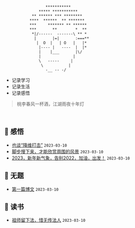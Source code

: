 
```text
                  ***********
               ***** ***********
            ** ****** *** ********
           ****  ******  ** *******
           ***     ******* ** ******
           ***       **        *  **
            *|/------  -------\ ** *
             |       |=|       :===**
              |  O  |   | O   |   |*
               |---- |   ----  |  |*
               |    |___       |\/
               |              |
               \   -----     |
                \           |
                  -__ -- -/
```

- 记录学习
- 记录生活
- 记录感悟

> 桃李春风一杯酒，江湖雨夜十年灯
<br/>

## :rose: 感悟
- [也谈“降维打击”](https://github.com/xpblog/say-something/issues/5) `2023-03-10`
- [脚步慢下来，才能欣赏周围的风景](https://github.com/xpblog/say-something/issues/3) `2023-03-10`
- [2023，新年新气象，告别2022，加油，出发！](https://github.com/xpblog/say-something/issues/2) `2023-03-10`
## :bicyclist: 无题
- [第一篇博文](https://github.com/xpblog/say-something/issues/1) `2023-03-10`
## :sweet_potato: 读书
- [祖师留下法，惜无传法人](https://github.com/xpblog/say-something/issues/4) `2023-03-10`
